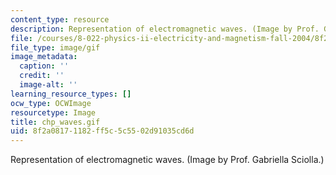 ```yaml
---
content_type: resource
description: Representation of electromagnetic waves. (Image by Prof. Gabriella Sciolla.)
file: /courses/8-022-physics-ii-electricity-and-magnetism-fall-2004/8f2a08171182ff5c5c5502d91035cd6d_chp_waves.gif
file_type: image/gif
image_metadata:
  caption: ''
  credit: ''
  image-alt: ''
learning_resource_types: []
ocw_type: OCWImage
resourcetype: Image
title: chp_waves.gif
uid: 8f2a0817-1182-ff5c-5c55-02d91035cd6d
---
```

Representation of electromagnetic waves. (Image by Prof. Gabriella Sciolla.)

